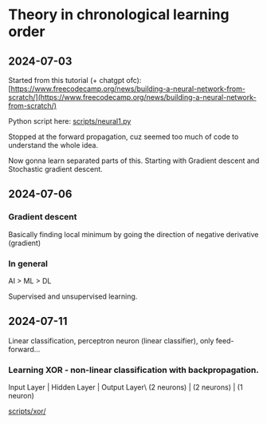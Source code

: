 # Theory in chronological learning order

## 2024-07-03

Started from this tutorial (+ chatgpt ofc):
[https://www.freecodecamp.org/news/building-a-neural-network-from-scratch/](https://www.freecodecamp.org/news/building-a-neural-network-from-scratch/)

Python script here: [scripts/neural1.py](scripts/neural1.py)

Stopped at the forward propagation, cuz seemed too much of code to understand the whole idea.

Now gonna learn separated parts of this. Starting with Gradient descent and Stochastic gradient descent.

## 2024-07-06

### Gradient descent

Basically finding local minimum by going the direction of negative derivative (gradient)

### In general

AI > ML > DL

Supervised and unsupervised learning.

## 2024-07-11

Linear classification, perceptron neuron (linear classifier), only feed-forward...

### Learning XOR - non-linear classification with backpropagation.

Input Layer | Hidden Layer | Output Layer\\
(2 neurons) | (2 neurons) | (1 neuron)

[scripts/xor/](scripts/xor/)
